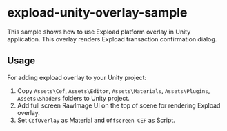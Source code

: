 # expload-unity-overlay-sample
This sample shows how to use Expload platform overlay in Unity application.
This overlay renders Expload transaction confirmation dialog.
## Usage
For adding expload overlay to your Unity project:
1. Copy `Assets\Cef`, `Assets\Editor`, `Assets\Materials`, `Assets\Plugins`, `Assets\Shaders` folders to Unity project.
2. Add full screen RawImage UI on the top of scene for rendering Expload overlay.
3. Set `CefOverlay` as Material and `Offscreen CEF` as Script.
